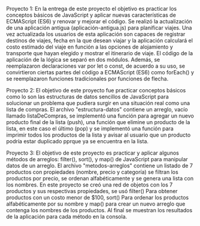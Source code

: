Proyecto 1: En la entrega de este proyecto el objetivo es practicar los conceptos básicos de JavaScript y aplicar nuevas características de ECMAScript (ES6) y renovar y mejorar el código. Se realizó la actualización de una aplicación antigua (aplicación-antigua.js) para planificar viajes. Una vez actualizada los usuarios de esta aplicación son capaces de registrar destinos de viajes, fecha en la que desean viajar y la aplicación  calculará el costo estimado del viaje en función a las opciones de alojamiento y transporte que hayan elegido y mostrar el itinerario de viaje. El código de la aplicación de la lógica se separó en dos módulos. Además, se reemplazaron declaraciones var por let o const, de acuerdo a su uso, se convirtieron ciertas partes del código a ECMAScript (ES6) como forEach() y se reemplazaron funciones tradicionales por funciones de flecha.

Proyecto 2: El objetivo de este proyecto fue practicar conceptos básicos como lo son las estructuras de datos sencillos de JavaScript para solucionar un problema que pudiera surgir en una situación real como una lista de compras. El archivo "estructura-datos" contiene un arreglo, vacío llamado listaDeCompras, se implementó una función para agregar un nuevo producto final de la lista (push), una función que elimine un producto de la lista, en este caso el último (pop) y se implementó una función para imprimir todos los productos de la lista y avisar al usuario que un producto podría estar duplicado pprque ya se encuentra en la lista. 

Proyecto 3: El objetivo de este proyecto es practicar y aplicar algunos métodos de arreglos: filter(), sort(), y map() de JavaScript para manipular datos de un arreglo. El archivo "metodos-arreglos" contiene un listado de 7 productos con propiedades (nombre, precio y categoría) se filtran los productos por precio,  se ordenan alfabéticamente  y se  genera una lista con los nombres. En este proyecto se creó una red de objetos con los 7 productos y sus respectivas propiedades, se usó filter() Para obtener productos con un costo menor de $100,  sort() Para ordenar los productos alfabéticamente por su nombre y map() para crear un nuevo arreglo que contenga los nombres de los productos. Al final se muestran los resultados de la aplicación para cada método en la consola.
